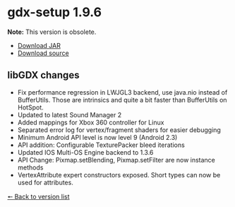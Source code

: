 # gdx-setup 1.9.6

**Note:** This version is obsolete.

* [Download JAR](https://github.com/JavaCakeGames/gdx-setup-archive/raw/main/gdx-setup_1.9.6.jar)
* [Download source](https://github.com/JavaCakeGames/gdx-setup-archive/raw/main/sources/gdx-setup_1.9.6.zip)

## libGDX changes

- Fix performance regression in LWJGL3 backend, use java.nio instead of BufferUtils. Those are intrinsics and quite a bit faster than BufferUtils on HotSpot.
- Updated to latest Sound Manager 2
- Added mappings for Xbox 360 controller for Linux
- Separated error log for vertex/fragment shaders for easier debugging
- Minimum Android API level is now level 9 (Android 2.3)
- API addition: Configurable TexturePacker bleed iterations
- Updated IOS Multi-OS Engine backend to 1.3.6
- API Change: Pixmap.setBlending, Pixmap.setFilter are now instance methods
- VertexAttribute expert constructors exposed. Short types can now be used for attributes.

[🠔 Back to version list](https://javacakegames.github.io/gdx-setup-archive/)
